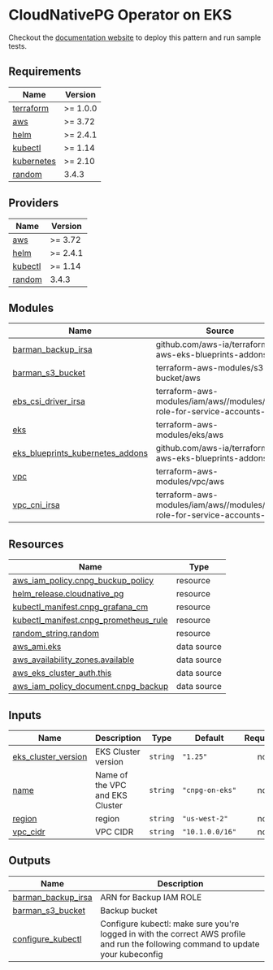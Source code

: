 # CloudNativePG Operator on EKS
Checkout the [documentation website](https://awslabs.github.io/data-on-eks/docs/distributed-databases/cloudnative-postgres) to deploy this pattern and run sample tests.

<!-- BEGINNING OF PRE-COMMIT-TERRAFORM DOCS HOOK -->
## Requirements

| Name | Version |
|------|---------|
| <a name="requirement_terraform"></a> [terraform](#requirement\_terraform) | >= 1.0.0 |
| <a name="requirement_aws"></a> [aws](#requirement\_aws) | >= 3.72 |
| <a name="requirement_helm"></a> [helm](#requirement\_helm) | >= 2.4.1 |
| <a name="requirement_kubectl"></a> [kubectl](#requirement\_kubectl) | >= 1.14 |
| <a name="requirement_kubernetes"></a> [kubernetes](#requirement\_kubernetes) | >= 2.10 |
| <a name="requirement_random"></a> [random](#requirement\_random) | 3.4.3 |

## Providers

| Name | Version |
|------|---------|
| <a name="provider_aws"></a> [aws](#provider\_aws) | >= 3.72 |
| <a name="provider_helm"></a> [helm](#provider\_helm) | >= 2.4.1 |
| <a name="provider_kubectl"></a> [kubectl](#provider\_kubectl) | >= 1.14 |
| <a name="provider_random"></a> [random](#provider\_random) | 3.4.3 |

## Modules

| Name | Source | Version |
|------|--------|---------|
| <a name="module_barman_backup_irsa"></a> [barman\_backup\_irsa](#module\_barman\_backup\_irsa) | github.com/aws-ia/terraform-aws-eks-blueprints-addons | ed27abc//modules/irsa |
| <a name="module_barman_s3_bucket"></a> [barman\_s3\_bucket](#module\_barman\_s3\_bucket) | terraform-aws-modules/s3-bucket/aws | ~> 3.0 |
| <a name="module_ebs_csi_driver_irsa"></a> [ebs\_csi\_driver\_irsa](#module\_ebs\_csi\_driver\_irsa) | terraform-aws-modules/iam/aws//modules/iam-role-for-service-accounts-eks | ~> 5.14 |
| <a name="module_eks"></a> [eks](#module\_eks) | terraform-aws-modules/eks/aws | ~> 19.9 |
| <a name="module_eks_blueprints_kubernetes_addons"></a> [eks\_blueprints\_kubernetes\_addons](#module\_eks\_blueprints\_kubernetes\_addons) | github.com/aws-ia/terraform-aws-eks-blueprints-addons | 08650f |
| <a name="module_vpc"></a> [vpc](#module\_vpc) | terraform-aws-modules/vpc/aws | ~> 3.0 |
| <a name="module_vpc_cni_irsa"></a> [vpc\_cni\_irsa](#module\_vpc\_cni\_irsa) | terraform-aws-modules/iam/aws//modules/iam-role-for-service-accounts-eks | ~> 5.14 |

## Resources

| Name | Type |
|------|------|
| [aws_iam_policy.cnpg_buckup_policy](https://registry.terraform.io/providers/hashicorp/aws/latest/docs/resources/iam_policy) | resource |
| [helm_release.cloudnative_pg](https://registry.terraform.io/providers/hashicorp/helm/latest/docs/resources/release) | resource |
| [kubectl_manifest.cnpg_grafana_cm](https://registry.terraform.io/providers/gavinbunney/kubectl/latest/docs/resources/manifest) | resource |
| [kubectl_manifest.cnpg_prometheus_rule](https://registry.terraform.io/providers/gavinbunney/kubectl/latest/docs/resources/manifest) | resource |
| [random_string.random](https://registry.terraform.io/providers/hashicorp/random/3.4.3/docs/resources/string) | resource |
| [aws_ami.eks](https://registry.terraform.io/providers/hashicorp/aws/latest/docs/data-sources/ami) | data source |
| [aws_availability_zones.available](https://registry.terraform.io/providers/hashicorp/aws/latest/docs/data-sources/availability_zones) | data source |
| [aws_eks_cluster_auth.this](https://registry.terraform.io/providers/hashicorp/aws/latest/docs/data-sources/eks_cluster_auth) | data source |
| [aws_iam_policy_document.cnpg_backup](https://registry.terraform.io/providers/hashicorp/aws/latest/docs/data-sources/iam_policy_document) | data source |

## Inputs

| Name | Description | Type | Default | Required |
|------|-------------|------|---------|:--------:|
| <a name="input_eks_cluster_version"></a> [eks\_cluster\_version](#input\_eks\_cluster\_version) | EKS Cluster version | `string` | `"1.25"` | no |
| <a name="input_name"></a> [name](#input\_name) | Name of the VPC and EKS Cluster | `string` | `"cnpg-on-eks"` | no |
| <a name="input_region"></a> [region](#input\_region) | region | `string` | `"us-west-2"` | no |
| <a name="input_vpc_cidr"></a> [vpc\_cidr](#input\_vpc\_cidr) | VPC CIDR | `string` | `"10.1.0.0/16"` | no |

## Outputs

| Name | Description |
|------|-------------|
| <a name="output_barman_backup_irsa"></a> [barman\_backup\_irsa](#output\_barman\_backup\_irsa) | ARN for Backup IAM ROLE |
| <a name="output_barman_s3_bucket"></a> [barman\_s3\_bucket](#output\_barman\_s3\_bucket) | Backup bucket |
| <a name="output_configure_kubectl"></a> [configure\_kubectl](#output\_configure\_kubectl) | Configure kubectl: make sure you're logged in with the correct AWS profile and run the following command to update your kubeconfig |
<!-- END OF PRE-COMMIT-TERRAFORM DOCS HOOK -->
